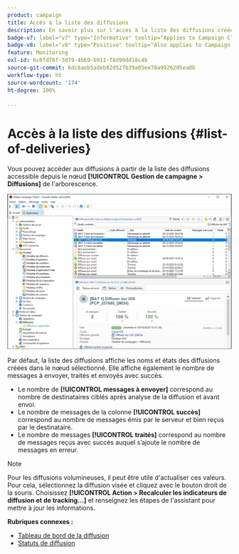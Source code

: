 ```yaml
---
product: campaign
title: Accès à la liste des diffusions
description: En savoir plus sur lʼaccès à la liste des diffusions créées
badge-v7: label="v7" type="Informative" tooltip="Applies to Campaign Classic v7"
badge-v8: label="v8" type="Positive" tooltip="Also applies to Campaign v8"
feature: Monitoring
exl-id: 6c0fd76f-3d79-4b69-b911-f8d99dd18c4b
source-git-commit: 6dc6aeb5adeb82d527b39a05ee70a9926205ea0b
workflow-type: ht
source-wordcount: '174'
ht-degree: 100%

---
```


# Accès à la liste des diffusions {#list-of-deliveries}



Vous pouvez accéder aux diffusions à partir de la liste des diffusions accessible depuis le nœud **[!UICONTROL Gestion de campagne > Diffusions]** de l&#39;arborescence.

![](assets/deliveries-list.png)

Par défaut, la liste des diffusions affiche les noms et états des diffusions créées dans le nœud sélectionné. Elle affiche également le nombre de messages à envoyer, traités et envoyés avec succès.

* Le nombre de **[!UICONTROL messages à envoyer]** correspond au nombre de destinataires ciblés après analyse de la diffusion et avant envoi.
* Le nombre de messages de la colonne **[!UICONTROL succès]** correspond au nombre de messages émis par le serveur et bien reçus par le destinataire.
* Le nombre de messages **[!UICONTROL traités]** correspond au nombre de messages reçus avec succès auquel s’ajoute le nombre de messages en erreur.

>[!NOTE]
>
>Pour les diffusions volumineuses, il peut être utile d&#39;actualiser ces valeurs. Pour cela, sélectionnez la diffusion visée et cliquez avec le bouton droit de la souris. Choisissez **[!UICONTROL Action > Recalculer les indicateurs de diffusion et de tracking...]** et renseignez les étapes de l&#39;assistant pour mettre à jour les informations.

**Rubriques connexes :**

* [Tableau de bord de la diffusion](delivery-dashboard.md)
* [Statuts de diffusion](delivery-statuses.md)
